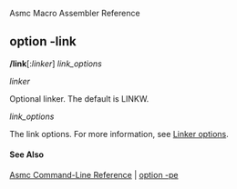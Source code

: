 Asmc Macro Assembler Reference

## option -link

**/link**[:_linker_] _link\_options_

_linker_

Optional linker. The default is LINKW.

_link\_options_

The link options. For more information, see [Linker options](../tools/link.md).

#### See Also

[Asmc Command-Line Reference](readme.md) | [option -pe](option-pe.md)
